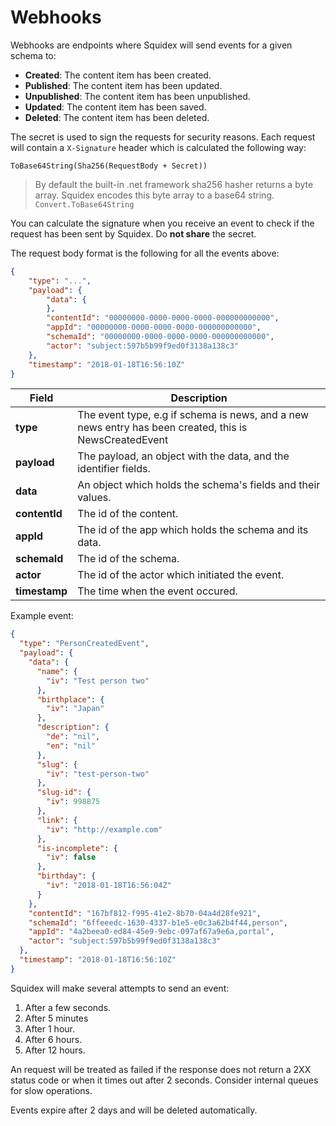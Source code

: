 # Webhooks

Webhooks are endpoints where Squidex will send events for a given schema to:

* **Created**: The content item has been created.
* **Published**: The content item has been updated.
* **Unpublished**: The content item has been unpublished.
* **Updated**: The content item has been saved.
* **Deleted**: The content item has been deleted.

The secret is used to sign the requests for security reasons. Each request will contain a `X-Signature` header which is calculated the following way: 

    ToBase64String(Sha256(RequestBody + Secret))

> By default the built-in .net framework sha256 hasher returns a byte array. Squidex encodes this byte array to a base64 string.
> `Convert.ToBase64String` 

You can calculate the signature when you receive an event to check if the request has been sent by Squidex. Do **not share** the secret.

The request body format is the following for all the events above:
```json
{
    "type": "...",
    "payload": {
        "data": {
        },
        "contentId": "00000000-0000-0000-0000-000000000000",
        "appId": "00000000-0000-0000-0000-000000000000",
        "schemaId": "00000000-0000-0000-0000-000000000000",
        "actor": "subject:597b5b99f9ed0f3138a138c3"
    },
    "timestamp": "2018-01-18T16:56:10Z"
}
```
| Field         | Description                                                                                              |
| ------------- | -------------------------------------------------------------------------------------------------------- |
| **type**      | The event type,  e.g if schema is news, and a new news entry has been created, this is NewsCreatedEvent  | 
| **payload**   | The payload, an object with the data, and the identifier fields.                                         |
| **data**      | An object which holds the schema's fields and their values.                                              |
| **contentId** | The id of the content.                                                                                   |
| **appId**     | The id of the app which holds the schema and its data.                                                   |
| **schemaId**  | The id of the schema.                                                                                    |
| **actor**     | The id of the actor which initiated the event.                                                           |
| **timestamp** | The time when the event occured.                                                                         |

Example event:
```json
{
  "type": "PersonCreatedEvent",
  "payload": {
    "data": {
      "name": {
        "iv": "Test person two"
      },
      "birthplace": {
        "iv": "Japan"
      },
      "description": {
        "de": "nil",
        "en": "nil"
      },
      "slug": {
        "iv": "test-person-two"
      },
      "slug-id": {
        "iv": 998875
      },
      "link": {
        "iv": "http://example.com"
      },
      "is-incomplete": {
        "iv": false
      },
      "birthday": {
        "iv": "2018-01-18T16:56:04Z"
      }
    },
    "contentId": "167bf812-f995-41e2-8b70-04a4d28fe921",
    "schemaId": "6ffeeedc-1630-4337-b1e5-e0c3a62b4f44,person",
    "appId": "4a2beea0-ed84-45e9-9ebc-097af67a9e6a,portal",
    "actor": "subject:597b5b99f9ed0f3138a138c3"
  },
  "timestamp": "2018-01-18T16:56:10Z"
}
```    
    

Squidex will make several attempts to send an event:

1. After a few seconds.
2. After 5 minutes
3. After 1 hour.
4. After 6 hours.
6. After 12 hours.

An request will be treated as failed if the response does not return a 2XX status code or when it times out after 2 seconds. Consider internal queues for slow operations.

Events expire after 2 days and will be deleted automatically.
